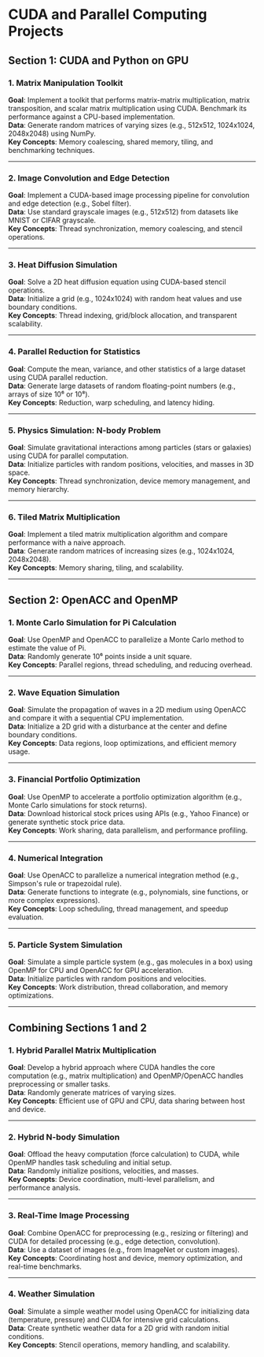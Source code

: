# CUDA and Parallel Computing Projects

## Section 1: CUDA and Python on GPU

### 1. Matrix Manipulation Toolkit
**Goal**: Implement a toolkit that performs matrix-matrix multiplication, matrix transposition, and scalar matrix multiplication using CUDA. Benchmark its performance against a CPU-based implementation.  
**Data**: Generate random matrices of varying sizes (e.g., 512x512, 1024x1024, 2048x2048) using NumPy.  
**Key Concepts**: Memory coalescing, shared memory, tiling, and benchmarking techniques.  

---

### 2. Image Convolution and Edge Detection
**Goal**: Implement a CUDA-based image processing pipeline for convolution and edge detection (e.g., Sobel filter).  
**Data**: Use standard grayscale images (e.g., 512x512) from datasets like MNIST or CIFAR grayscale.  
**Key Concepts**: Thread synchronization, memory coalescing, and stencil operations.  

---

### 3. Heat Diffusion Simulation
**Goal**: Solve a 2D heat diffusion equation using CUDA-based stencil operations.  
**Data**: Initialize a grid (e.g., 1024x1024) with random heat values and use boundary conditions.  
**Key Concepts**: Thread indexing, grid/block allocation, and transparent scalability.  

---

### 4. Parallel Reduction for Statistics
**Goal**: Compute the mean, variance, and other statistics of a large dataset using CUDA parallel reduction.  
**Data**: Generate large datasets of random floating-point numbers (e.g., arrays of size 10⁶ or 10⁸).  
**Key Concepts**: Reduction, warp scheduling, and latency hiding.  

---

### 5. Physics Simulation: N-body Problem
**Goal**: Simulate gravitational interactions among particles (stars or galaxies) using CUDA for parallel computation.  
**Data**: Initialize particles with random positions, velocities, and masses in 3D space.  
**Key Concepts**: Thread synchronization, device memory management, and memory hierarchy.  

---

### 6. Tiled Matrix Multiplication
**Goal**: Implement a tiled matrix multiplication algorithm and compare performance with a naive approach.  
**Data**: Generate random matrices of increasing sizes (e.g., 1024x1024, 2048x2048).  
**Key Concepts**: Memory sharing, tiling, and scalability.  

---

## Section 2: OpenACC and OpenMP

### 1. Monte Carlo Simulation for Pi Calculation
**Goal**: Use OpenMP and OpenACC to parallelize a Monte Carlo method to estimate the value of Pi.  
**Data**: Randomly generate 10⁶ points inside a unit square.  
**Key Concepts**: Parallel regions, thread scheduling, and reducing overhead.  

---

### 2. Wave Equation Simulation
**Goal**: Simulate the propagation of waves in a 2D medium using OpenACC and compare it with a sequential CPU implementation.  
**Data**: Initialize a 2D grid with a disturbance at the center and define boundary conditions.  
**Key Concepts**: Data regions, loop optimizations, and efficient memory usage.  

---

### 3. Financial Portfolio Optimization
**Goal**: Use OpenMP to accelerate a portfolio optimization algorithm (e.g., Monte Carlo simulations for stock returns).  
**Data**: Download historical stock prices using APIs (e.g., Yahoo Finance) or generate synthetic stock price data.  
**Key Concepts**: Work sharing, data parallelism, and performance profiling.  

---

### 4. Numerical Integration
**Goal**: Use OpenACC to parallelize a numerical integration method (e.g., Simpson's rule or trapezoidal rule).  
**Data**: Generate functions to integrate (e.g., polynomials, sine functions, or more complex expressions).  
**Key Concepts**: Loop scheduling, thread management, and speedup evaluation.  

---

### 5. Particle System Simulation
**Goal**: Simulate a simple particle system (e.g., gas molecules in a box) using OpenMP for CPU and OpenACC for GPU acceleration.  
**Data**: Initialize particles with random positions and velocities.  
**Key Concepts**: Work distribution, thread collaboration, and memory optimizations.  

---

## Combining Sections 1 and 2

### 1. Hybrid Parallel Matrix Multiplication
**Goal**: Develop a hybrid approach where CUDA handles the core computation (e.g., matrix multiplication) and OpenMP/OpenACC handles preprocessing or smaller tasks.  
**Data**: Randomly generate matrices of varying sizes.  
**Key Concepts**: Efficient use of GPU and CPU, data sharing between host and device.  

---

### 2. Hybrid N-body Simulation
**Goal**: Offload the heavy computation (force calculation) to CUDA, while OpenMP handles task scheduling and initial setup.  
**Data**: Randomly initialize positions, velocities, and masses.  
**Key Concepts**: Device coordination, multi-level parallelism, and performance analysis.  

---

### 3. Real-Time Image Processing
**Goal**: Combine OpenACC for preprocessing (e.g., resizing or filtering) and CUDA for detailed processing (e.g., edge detection, convolution).  
**Data**: Use a dataset of images (e.g., from ImageNet or custom images).  
**Key Concepts**: Coordinating host and device, memory optimization, and real-time benchmarks.  

---

### 4. Weather Simulation
**Goal**: Simulate a simple weather model using OpenACC for initializing data (temperature, pressure) and CUDA for intensive grid calculations.  
**Data**: Create synthetic weather data for a 2D grid with random initial conditions.  
**Key Concepts**: Stencil operations, memory handling, and scalability.  
